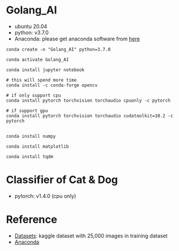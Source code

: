 # Golang_AI
* ubuntu 20.04
* python: v3.7.0
* Anaconda: please get anaconda software from [here](https://www.anaconda.com/products/distribution)

```
conda create -n "Golang_AI" python=3.7.0

conda activate Golang_AI

conda install jupyter notebook

# this will spend more time
conda install -c conda-forge opencv 

# if only support cpu
conda install pytorch torchvision torchaudio cpuonly -c pytorch

# if support gpu
conda install pytorch torchvision torchaudio cudatoolkit=10.2 -c pytorch


conda install numpy

conda install matplotlib

conda install tqdm
```

# Classifier of Cat & Dog
* pytorch: v1.4.0 (cpu only)

# Reference
* [Datasets](https://www.kaggle.com/competitions/dogs-vs-cats/data?select=train.zip): kaggle dataset with 25,000 images in training dataset
* [Anaconda](https://www.anaconda.com/products/distribution)